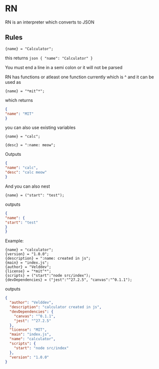 # RN

RN is an interpreter which converts to JSON

## Rules

```
{name} = "Calculator";
```

this returns ```json
{
"name": "Calculator"
}```

You must end a line in a semi colon or it will not be parsed

RN has functions or atleast one function currently which is ^ and it can be used as

```
{name} = "*mit^*";
``` 

which returns

```json
{
"name": "MIT"
}
```

you can also use existing variables

```
{name} = "calc";

{desc} = ":name: meow";
```

Outputs

```json
{
"name": "calc",
"desc": "calc meow"
}
```

And you can also nest

```
{name} = ("start": "test");
```

outputs

```json
{
"name": {
"start": "test"
}
}
```


Example:
```
{name} = "calculator"; 
{version} = "1.0.0"; 
{description} = ":name: created in js"; 
{main} = "index.js"; 
{author} = "Velddev"; 
{license} = "*mit^*"; 
{scripts} = ("start":"node src/index"); 
{devDependencies} = ("jest":"^27.2.5", "canvas":"^0.1.1");
```
outputs

```json
{
  "author": "Velddev",
  "description": "calculator created in js",
  "devDependencies": {
    "canvas": "^0.1.1",
    "jest": "^27.2.5"
  },
  "license": "MIT",
  "main": "index.js",
  "name": "calculator",
  "scripts": {
    "start": "node src/index"
  },
  "version": "1.0.0"
}
```
